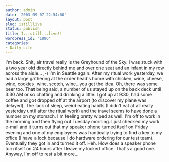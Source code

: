```yaml
---
author: admin
date: '2003-09-07 22:54:00'
layout: post
slug: istilllive
status: publish
title: I...still...live!!
wordpress_id: '1886'
categories:
- Daily Life
---
```


I'm back. Shit, air travel really is the Greyhound of the Sky. I was
stuck with a two year old directly behind me and over one seat and an
infant in my row across the aisle... ;-) I'm in Seattle again. After my
ritual work yesterday, we had a large gathering at the order head's home
with chicken, wine, cheese, wine, cookies, wine, scotch, wine...you get
the idea. Oh, there was some beer too. That being said, a number of us
stayed up on the back deck until 3:30 AM or so chatting and drinking a
little. I got up at 9:30, had some coffee and got dropped off at the
airport (to discover my plane was delayed). The lack of sleep, weird
eating habits (I didn't eat at all really yesterday until after the
ritual work) and the travel seems to have done a number on my stomach.
I'm feeling pretty wiped as well. I'm off to work in the morning and
then flying out Tuesday morning. I just checked my work e-mail and it
turns out that my speaker phone turned itself on Friday evening and one
of my employees was frantically trying to find a key to my office (I
have a lock because I do hardware ordering for our test team).
Eventually they got in and turned it off. Heh. How does a speaker phone
turn itself on 24 hours after I leave my locked office. That's a good
one. Anyway, I'm off to rest a bit more...
